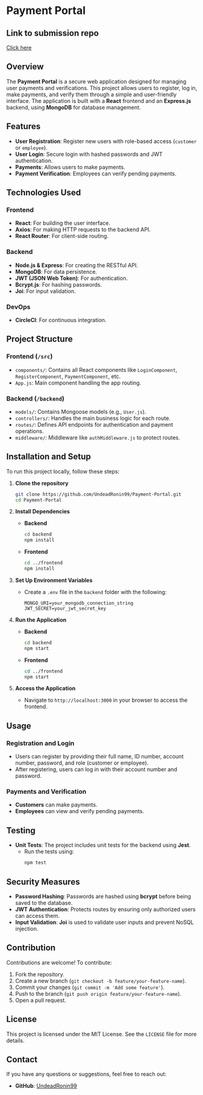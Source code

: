 # Payment Portal
## Link to submission repo
[Click here]([https://github.com/UndeadRonin99/Payment-Portal.git](https://github.com/VCSTDN2024/apds7311-poe-techtitans-apds.git))

## Overview
The **Payment Portal** is a secure web application designed for managing user payments and verifications. This project allows users to register, log in, make payments, and verify them through a simple and user-friendly interface. The application is built with a **React** frontend and an **Express.js** backend, using **MongoDB** for database management.

## Features
- **User Registration**: Register new users with role-based access (`customer` or `employee`).
- **User Login**: Secure login with hashed passwords and JWT authentication.
- **Payments**: Allows users to make payments.
- **Payment Verification**: Employees can verify pending payments.

## Technologies Used
### Frontend
- **React**: For building the user interface.
- **Axios**: For making HTTP requests to the backend API.
- **React Router**: For client-side routing.

### Backend
- **Node.js & Express**: For creating the RESTful API.
- **MongoDB**: For data persistence.
- **JWT (JSON Web Token)**: For authentication.
- **Bcrypt.js**: For hashing passwords.
- **Joi**: For input validation.

### DevOps
- **CircleCI**: For continuous integration.

## Project Structure
### Frontend (`/src`)
- `components/`: Contains all React components like `LoginComponent`, `RegisterComponent`, `PaymentComponent`, etc.
- `App.js`: Main component handling the app routing.

### Backend (`/backend`)
- `models/`: Contains Mongoose models (e.g., `User.js`).
- `controllers/`: Handles the main business logic for each route.
- `routes/`: Defines API endpoints for authentication and payment operations.
- `middleware/`: Middleware like `authMiddleware.js` to protect routes.

## Installation and Setup
To run this project locally, follow these steps:

1. **Clone the repository**
   ```bash
   git clone https://github.com/UndeadRonin99/Payment-Portal.git
   cd Payment-Portal
   ```

2. **Install Dependencies**
   - **Backend**
     ```bash
     cd backend
     npm install
     ```
   - **Frontend**
     ```bash
     cd ../frontend
     npm install
     ```

3. **Set Up Environment Variables**
   - Create a `.env` file in the `backend` folder with the following:
     ```env
     MONGO_URI=your_mongodb_connection_string
     JWT_SECRET=your_jwt_secret_key
     ```

4. **Run the Application**
   - **Backend**
     ```bash
     cd backend
     npm start
     ```
   - **Frontend**
     ```bash
     cd ../frontend
     npm start
     ```

5. **Access the Application**
   - Navigate to `http://localhost:3000` in your browser to access the frontend.

## Usage
### Registration and Login
- Users can register by providing their full name, ID number, account number, password, and role (customer or employee).
- After registering, users can log in with their account number and password.

### Payments and Verification
- **Customers** can make payments.
- **Employees** can view and verify pending payments.

## Testing
- **Unit Tests**: The project includes unit tests for the backend using **Jest**.
  - Run the tests using:
    ```bash
    npm test
    ```

## Security Measures
- **Password Hashing**: Passwords are hashed using **bcrypt** before being saved to the database.
- **JWT Authentication**: Protects routes by ensuring only authorized users can access them.
- **Input Validation**: **Joi** is used to validate user inputs and prevent NoSQL injection.

## Contribution
Contributions are welcome! To contribute:
1. Fork the repository.
2. Create a new branch (`git checkout -b feature/your-feature-name`).
3. Commit your changes (`git commit -m 'Add some feature'`).
4. Push to the branch (`git push origin feature/your-feature-name`).
5. Open a pull request.

## License
This project is licensed under the MIT License. See the `LICENSE` file for more details.

## Contact
If you have any questions or suggestions, feel free to reach out:
- **GitHub**: [UndeadRonin99](https://github.com/UndeadRonin99)

